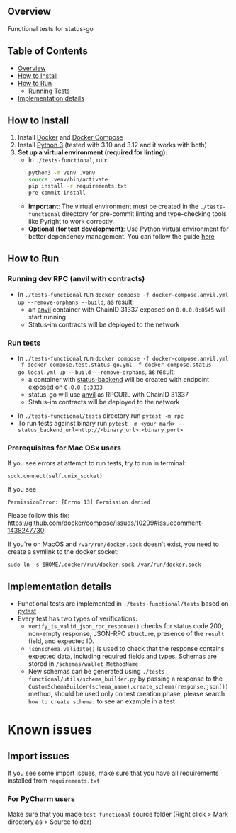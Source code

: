 ## Overview

Functional tests for status-go

## Table of Contents

- [Overview](#overview)
- [How to Install](#how-to-install)
- [How to Run](#how-to-run)
  - [Running Tests](#running-tests)
- [Implementation details](#implementation-details)

## How to Install

1. Install [Docker](https://docs.docker.com/engine/install/) and [Docker Compose](https://docs.docker.com/compose/install/)
2. Install [Python 3](https://www.python.org/downloads/) (tested with 3.10 and 3.12 and it works with both)
3. **Set up a virtual environment (required for linting):**
   - In `./tests-functional`, run:
     ```bash
     python3 -m venv .venv
     source .venv/bin/activate
     pip install -r requirements.txt
     pre-commit install
     ```
   - **Important**: The virtual environment must be created in the `./tests-functional` directory for pre-commit linting and type-checking tools like Pyright to work correctly.
   - **Optional (for test development)**: Use Python virtual environment for better dependency management. You can follow the guide [here](https://akrabat.com/creating-virtual-environments-with-pyenv/)

## How to Run

### Running dev RPC (anvil with contracts)
- In `./tests-functional` run `docker compose -f docker-compose.anvil.yml up --remove-orphans --build`, as result:
    * an [anvil](https://book.getfoundry.sh/reference/anvil/) container with ChainID 31337 exposed on `0.0.0.0:8545` will start running
    * Status-im contracts will be deployed to the network

### Run tests
- In `./tests-functional` run `docker compose -f docker-compose.anvil.yml -f docker-compose.test.status-go.yml -f docker-compose.status-go.local.yml up --build --remove-orphans`, as result:
    * a container with [status-backend](https://github.com/status-im/status-go/pull/5847) will be created with endpoint exposed on `0.0.0.0:3333`
    * status-go will use [anvil](https://book.getfoundry.sh/reference/anvil/) as RPCURL with ChainID 31337 
    * Status-im contracts will be deployed to the network

* In `./tests-functional/tests` directory run `pytest -m rpc`
* To run tests against binary run `pytest -m <your mark> --status_backend_url=http://<binary_url>:<binary_port>`

### Prerequisites for Mac OSx users
If you see errors at attempt to run tests, try to run in terminal:
```shell
sock.connect(self.unix_socket)
```
If you see
```
PermissionError: [Errno 13] Permission denied
```

Please follow this fix: https://github.com/docker/compose/issues/10299#issuecomment-1438247730

If you're on MacOS and `/var/run/docker.sock` doesn't exist, you need to create a symlink to the docker socket:
```shell
sudo ln -s $HOME/.docker/run/docker.sock /var/run/docker.sock
```

## Implementation details

- Functional tests are implemented in `./tests-functional/tests` based on [pytest](https://docs.pytest.org/en/8.2.x/)
- Every test has two types of verifications:
    - `verify_is_valid_json_rpc_response()` checks for status code 200, non-empty response, JSON-RPC structure, presence of the `result` field, and expected ID.
    - `jsonschema.validate()` is used to check that the response contains expected data, including required fields and types. Schemas are stored in `/schemas/wallet_MethodName`
    - New schemas can be generated using `./tests-functional/utils/schema_builder.py` by passing a response to the `CustomSchemaBuilder(schema_name).create_schema(response.json())` method, should be used only on test creation phase, please search `how to create schema:` to see an example in a test

# Known issues

## Import issues

If you see some import issues, make sure that you have all requirements installed from `requirements.txt` 

### For PyCharm users
Make sure that you made `test-functional` source folder (Right click > Mark directory as > Source folder)
